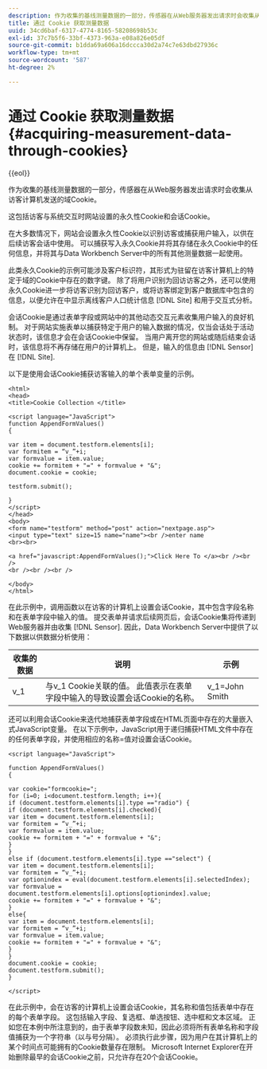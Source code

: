 ```yaml
---
description: 作为收集的基线测量数据的一部分，传感器在从Web服务器发出请求时会收集从访客计算机发送的域Cookie。
title: 通过 Cookie 获取测量数据
uuid: 34cd6baf-6317-4774-8165-58208698b53c
exl-id: 37c7b5f6-33bf-4373-963a-e08a826e05df
source-git-commit: b1dda69a606a16dccca30d2a74c7e63dbd27936c
workflow-type: tm+mt
source-wordcount: '587'
ht-degree: 2%

---
```


# 通过 Cookie 获取测量数据{#acquiring-measurement-data-through-cookies}

{{eol}}

作为收集的基线测量数据的一部分，传感器在从Web服务器发出请求时会收集从访客计算机发送的域Cookie。

这包括访客与系统交互时网站设置的永久性Cookie和会话Cookie。

在大多数情况下，网站会设置永久性Cookie以识别访客或捕获用户输入，以供在后续访客会话中使用。 可以捕获写入永久Cookie并将其存储在永久Cookie中的任何信息，并将其与Data Workbench Server中的所有其他测量数据一起使用。

此类永久Cookie的示例可能涉及客户标识符，其形式为驻留在访客计算机上的特定于域的Cookie中存在的数字键。 除了将用户识别为回访访客之外，还可以使用永久Cookie进一步将访客识别为回访客户，或将访客绑定到客户数据库中包含的信息，以便允许在中显示离线客户人口统计信息 [!DNL Site] 和用于交互式分析。

会话Cookie是通过表单字段或网站中的其他动态交互元素收集用户输入的良好机制。 对于网站实施表单以捕获特定于用户的输入数据的情况，仅当会话处于活动状态时，该信息才会在会话Cookie中保留。 当用户离开您的网站或随后结束会话时，该信息将不再存储在用户的计算机上。 但是，输入的信息由 [!DNL Sensor] 在 [!DNL Site].

以下是使用会话Cookie捕获访客输入的单个表单变量的示例。

```
<html> 
<head> 
<title>Cookie Collection </title> 
 
<script language="JavaScript"> 
function AppendFormValues() 
{ 
 
var item = document.testform.elements[i]; 
var formitem = “v_”+i; 
var formvalue = item.value; 
cookie += formitem + "=" + formvalue + "&"; 
document.cookie = cookie; 
 
testform.submit(); 
 
} 
</script> 
</head> 
<body> 
<form name="testform" method="post" action="nextpage.asp"> 
<input type="text" size=15 name="name"><br />enter name 
<br><br> 
 
<a href="javascript:AppendFormValues();">Click Here To </a><br /><br /> 
<br /><br /><br /> 
 
</body> 
</html> 
```

在此示例中，调用函数以在访客的计算机上设置会话Cookie，其中包含字段名称和在表单字段中输入的值。 提交表单并请求后续网页后，会话Cookie集将传递到Web服务器并由收集 [!DNL Sensor]. 因此，Data Workbench Server中提供了以下数据以供数据分析使用：

| 收集的数据 | 说明 | 示例 |
|---|---|---|
| v_1 | 与v_1 Cookie关联的值。 此值表示在表单字段中输入的导致设置会话Cookie的名称。 | v_1=John Smith |

还可以利用会话Cookie来迭代地捕获表单字段或在HTML页面中存在的大量嵌入式JavaScript变量。 在以下示例中，JavaScript用于递归捕获HTML文件中存在的任何表单字段，并使用相应的名称=值对设置会话Cookie。

```
<script language="JavaScript"> 
 
function AppendFormValues() 
{ 
 
var cookie="formcookie="; 
for (i=0; i<document.testform.length; i++){ 
if (document.testform.elements[i].type =="radio") {            
if (document.testform.elements[i].checked){ 
var item = document.testform.elements[i]; 
var formitem = “v_”+i; 
var formvalue = item.value; 
cookie += formitem + "=" + formvalue + "&"; 
} 
} 
else if (document.testform.elements[i].type =="select") { 
var item = document.testform.elements[i]; 
var formitem = “v_”+i; 
var optionindex = eval(document.testform.elements[i].selectedIndex); 
var formvalue = document.testform.elements[i].options[optionindex].value;             
cookie += formitem + "=" + formvalue + "&"; 
} 
else{ 
var item = document.testform.elements[i]; 
var formitem = “v_”+i; 
var formvalue = item.value; 
cookie += formitem + "=" + formvalue + "&"; 
} 
} 
document.cookie = cookie; 
document.testform.submit(); 
} 
 
</script>
```

在此示例中，会在访客的计算机上设置会话Cookie，其名称和值包括表单中存在的每个表单字段。 这包括输入字段、复选框、单选按钮、选中框和文本区域。 正如您在本例中所注意到的，由于表单字段数未知，因此必须将所有表单名称和字段值捕获为一个字符串（以与号分隔）。 必须执行此步骤，因为用户在其计算机上的某个时间点可能拥有的Cookie数量存在限制。 Microsoft Internet Explorer在开始删除最早的会话Cookie之前，只允许存在20个会话Cookie。

